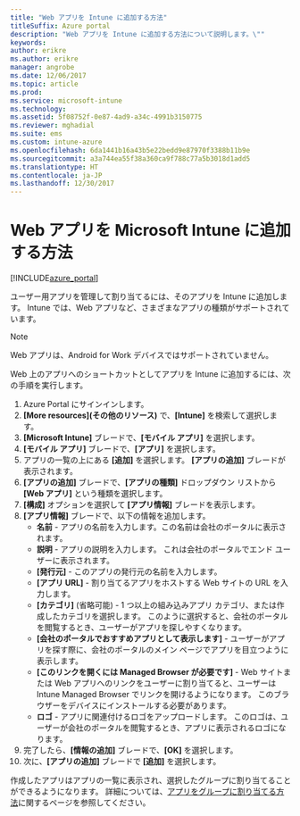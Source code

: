 ```yaml
---
title: "Web アプリを Intune に追加する方法"
titleSuffix: Azure portal
description: "Web アプリを Intune に追加する方法について説明します。\""
keywords: 
author: erikre
ms.author: erikre
manager: angrobe
ms.date: 12/06/2017
ms.topic: article
ms.prod: 
ms.service: microsoft-intune
ms.technology: 
ms.assetid: 5f08752f-0e87-4ad9-a34c-4991b3150775
ms.reviewer: mghadial
ms.suite: ems
ms.custom: intune-azure
ms.openlocfilehash: 6da1441b16a43b5e22bedd9e87970f3388b11b9e
ms.sourcegitcommit: a3a744ea55f38a360ca9f788c77a5b3018d1add5
ms.translationtype: HT
ms.contentlocale: ja-JP
ms.lasthandoff: 12/30/2017
---
```

# <a name="how-to-add-web-apps-to-microsoft-intune"></a>Web アプリを Microsoft Intune に追加する方法

[!INCLUDE[azure_portal](./includes/azure_portal.md)]

ユーザー用アプリを管理して割り当てるには、そのアプリを Intune に追加します。 Intune では、Web アプリなど、さまざまなアプリの種類がサポートされています。

> [!Note]
> Web アプリは、Android for Work デバイスではサポートされていません。

Web 上のアプリへのショートカットとしてアプリを Intune に追加するには、次の手順を実行します。

1. Azure Portal にサインインします。
2. **[More resources]\(その他のリソース\)** で、**[Intune]** を検索して選択します。
3. **[Microsoft Intune]** ブレードで、**[モバイル アプリ]** を選択します。
4. **[モバイル アプリ]** ブレードで、**[アプリ]** を選択します。
5. アプリの一覧の上にある **[追加]** を選択します。 **[アプリの追加]** ブレードが表示されます。
6. **[アプリの追加]** ブレードで、**[アプリの種類]** ドロップダウン リストから **[Web アプリ]** という種類を選択します。
7. **[構成]** オプションを選択して **[アプリ情報]** ブレードを表示します。
8. **[アプリ情報]** ブレードで、以下の情報を追加します。
    - **名前** - アプリの名前を入力します。この名前は会社のポータルに表示されます。
    - **説明** - アプリの説明を入力します。 これは会社のポータルでエンド ユーザーに表示されます。
    - **[発行元]** - このアプリの発行元の名前を入力します。
    - **[アプリ URL]** - 割り当てるアプリをホストする Web サイトの URL を入力します。
    - **[カテゴリ]** (省略可能) - 1 つ以上の組み込みアプリ カテゴリ、または作成したカテゴリを選択します。 このように選択すると、会社のポータルを閲覧するとき、ユーザーがアプリを探しやすくなります。
    - **[会社のポータルでおすすめアプリとして表示します]** - ユーザーがアプリを探す際に、会社のポータルのメイン ページでアプリを目立つように表示します。
    - **[このリンクを開くには Managed Browser が必要です]** - Web サイトまたは Web アプリへのリンクをユーザーに割り当てると、ユーザーは Intune Managed Browser でリンクを開けるようになります。 このブラウザーをデバイスにインストールする必要があります。
    - **ロゴ** - アプリに関連付けるロゴをアップロードします。 このロゴは、ユーザーが会社のポータルを閲覧するとき、アプリに表示されるロゴになります。
9. 完了したら、**[情報の追加]** ブレードで、**[OK]** を選択します。
10. 次に、**[アプリの追加]** ブレードで **[追加]** を選択します。

作成したアプリはアプリの一覧に表示され、選択したグループに割り当てることができるようになります。 詳細については、[アプリをグループに割り当てる方法](apps-deploy.md)に関するページを参照してください。